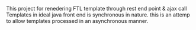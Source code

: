 This project for renedering FTL template through rest end point & ajax call
Templates in ideal java front end is synchronous in nature. 
this is an attemp to allow templates processed in an asynchronous manner.